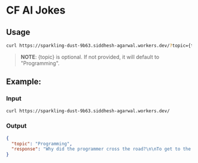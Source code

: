 # CF AI Jokes

## Usage

```sh
curl https://sparkling-dust-9b63.siddhesh-agarwal.workers.dev/?topic={topic}
```

> **NOTE**: {topic} is optional. If not provided, it will default to "Programming".

## Example:

### Input

```sh
curl https://sparkling-dust-9b63.siddhesh-agarwal.workers.dev/
```

### Output

```json
{
  "topic": "Programming",
  "response": "Why did the programmer cross the road?\n\nTo get to the other bug-side."
}
```
